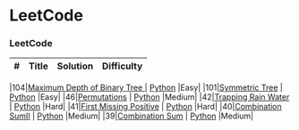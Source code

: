 LeetCode
========

### LeetCode


| # | Title | Solution | Difficulty |
|---| ----- | -------- | ---------- |

|104|[Maximum Depth of Binary Tree ](https://leetcode.com/problems/maximum-depth-of-binary-tree/) | [Python](./Python/MaximumDepthofBinaryTree/MaximumDepthofBinaryTree.py) |Easy|
|101|[Symmetric Tree](https://leetcode.com/problems/symmetric-tree/) | [Python](./Python/SymmetricTree/SymmetricTree.py) |Easy|
|46|[Permutations](https://leetcode.com/problems/permutations/) | [Python](./Python/Permutations/Permutations.py) |Medium|
|42|[Trapping Rain Water](https://leetcode.com/problems/trapping-rain-water/) | [Python](./Python/TrappingRainWater/TrappingRainWater.py) |Hard|
|41|[First Missing Positive](https://leetcode.com/problems/first-missing-positive/) | [Python](./Python/FirstMissingPositive/FirstMissingPositive.py) |Hard|
|40|[Combination SumⅡ](https://leetcode.com/problems/combination-sum-ii/) | [Python](./Python/CombinationSumⅡ/CombinationSumⅡ.py) |Medium|
|39|[Combination Sum](https://leetcode.com/problems/combination-sum/) | [Python](./Python/CombinationSum/CombinationSum.py) |Medium|